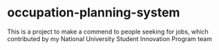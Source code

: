 # occupation-planning-system
This is a project to make a commend to people seeking for jobs, which contributed by my National University Student Innovation Program team

